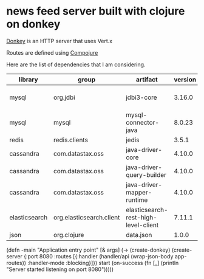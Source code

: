 # news feed server built with clojure on donkey

[Donkey](https://github.com/AppsFlyer/donkey) is an HTTP server that uses Vert.x

Routes are defined using [Compojure](https://github.com/weavejester/compojure)

Here are the list of dependencies that I am considering.

library | group | artifact | version | url
------- | ----- | -------- | ------- | ---
mysql | org.jdbi | jdbi3-core | 3.16.0 | [Jdbi 3 Developer Guide](https://jdbi.org)
mysql | mysql | mysql-connector-java | 8.0.23 | [MySql Connector/J](https://dev.mysql.com/doc/connector-j/8.0/en/)
redis | redis.clients | jedis | 3.5.1 | [repo](https://github.com/redis/jedis)
cassandra | com.datastax.oss | java-driver-core | 4.10.0 | 4.10.0 | [repo](https://github.com/datastax/java-driver)
cassandra | com.datastax.oss | java-driver-query-builder | 4.10.0 | [repo](https://github.com/datastax/java-driver)
cassandra | com.datastax.oss | java-driver-mapper-runtime | 4.10.0 | [repo](https://github.com/datastax/java-driver)
elasticsearch | org.elasticsearch.client | elasticsearch-rest-high-level-client | 7.11.1 | [Java High Level REST Client](https://www.elastic.co/guide/en/elasticsearch/client/java-rest/current/java-rest-high.html)
json | org.clojure | data.json | 1.0.0 | [repo](https://github.com/clojure/data.json)





(defn -main
  "Application entry point"
  [& args]
  (->
    (create-donkey)
    (create-server
      {:port   8080
       :routes [{:handler (handler/api (wrap-json-body app-routes))
                 :handler-mode :blocking}]})
    start
    (on-success (fn [_] (println "Server started listening on port 8080")))))